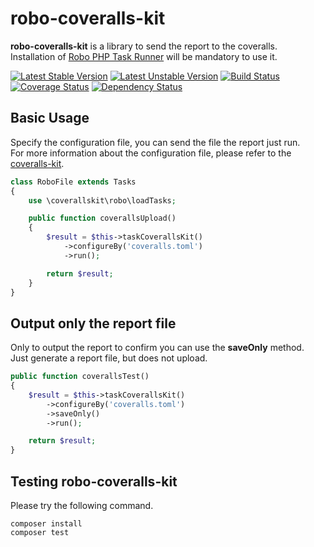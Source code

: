 robo-coveralls-kit
==================

**robo-coveralls-kit** is a library to send the report to the coveralls.  
Installation of [Robo PHP Task Runner](http://robo.li/) will be mandatory to use it.


[![Latest Stable Version](https://poser.pugx.org/cloak/robo-coveralls-kit/v/stable.svg)](https://packagist.org/packages/cloak/robo-coveralls-kit)
  [![Latest Unstable Version](https://poser.pugx.org/cloak/robo-coveralls-kit/v/unstable.svg)](https://packagist.org/packages/cloak/robo-coveralls-kit)
[![Build Status](https://travis-ci.org/cloak-php/robo-coveralls-kit.svg?branch=master)](https://travis-ci.org/cloak-php/robo-coveralls-kit)
[![Coverage Status](https://coveralls.io/repos/cloak-php/robo-coveralls-kit/badge.png)](https://coveralls.io/r/cloak-php/robo-coveralls)
[![Dependency Status](https://www.versioneye.com/user/projects/54a2bb099742750f3b000002/badge.svg?style=flat)](https://www.versioneye.com/user/projects/54a2bb099742750f3b000002)

Basic Usage
----------------------------------

Specify the configuration file, you can send the file the report just run.  
For more information about the configuration file, please refer to the [coveralls-kit](https://github.com/cloak-php/coveralls-kit).

```php
class RoboFile extends Tasks
{
	use \coverallskit\robo\loadTasks;

	public function coverallsUpload()
	{
		$result = $this->taskCoverallsKit()
			->configureBy('coveralls.toml')
			->run();

		return $result;
	}
}
```

Output only the report file
----------------------------------

Only to output the report to confirm you can use the **saveOnly** method.  
Just generate a report file, but does not upload.

```php
public function coverallsTest()
{
	$result = $this->taskCoverallsKit()
		->configureBy('coveralls.toml')
		->saveOnly()
		->run();

	return $result;
}
```


Testing robo-coveralls-kit
----------------------------------

Please try the following command.

	composer install
	composer test
